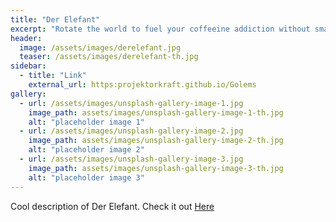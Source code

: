 ```yaml
---
title: "Der Elefant"
excerpt: "Rotate the world to fuel your coffeeine addiction without smashing all the things."
header:
  image: /assets/images/derelefant.jpg
  teaser: /assets/images/derelefant-th.jpg
sidebar:
  - title: "Link"
    external_url: https:projektorkraft.github.io/Golems
gallery:
  - url: /assets/images/unsplash-gallery-image-1.jpg
    image_path: assets/images/unsplash-gallery-image-1-th.jpg
    alt: "placeholder image 1"
  - url: /assets/images/unsplash-gallery-image-2.jpg
    image_path: assets/images/unsplash-gallery-image-2-th.jpg
    alt: "placeholder image 2"
  - url: /assets/images/unsplash-gallery-image-3.jpg
    image_path: assets/images/unsplash-gallery-image-3-th.jpg
    alt: "placeholder image 3"
---
```


Cool description of Der Elefant. Check it out [Here](/games/derelefant)
